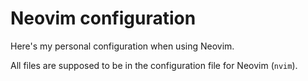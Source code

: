 # Neovim configuration

Here's my personal configuration when using Neovim.

All files are supposed to be in the configuration file for Neovim (`nvim`).
